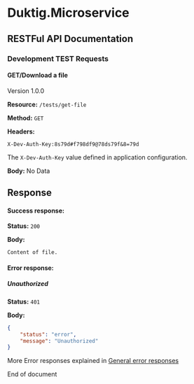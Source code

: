 # Duktig.Microservice
## RESTFul API Documentation

### Development TEST Requests

#### GET/Download a file

Version 1.0.0

**Resource:** `/tests/get-file`

**Method:** `GET`

**Headers:**

```
X-Dev-Auth-Key:8s79d#f798df9@78ds79f&8=79d
```

The `X-Dev-Auth-Key` value defined in application configuration.

**Body:**
    No Data
    
Response
---

#### Success response:

**Status:** `200`

**Body:**

```
Content of file.
```

#### Error response:

##### Unauthorized

**Status:** `401`

**Body:**

```json
{
    "status": "error",
    "message": "Unauthorized"
}
```

More Error responses explained in [General error responses](/documentation/api/3-general-error-responses.md)

End of document
